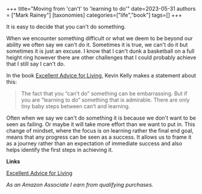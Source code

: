 +++
title="Moving from 'can't' to 'learning to do'"
date=2023-05-31
authors = ["Mark Rainey"]
[taxonomies]
categories=["life","book"]
tags=[]
+++

It is easy to decide that you can't do something.

<!-- more -->

When we encounter something difficult or what we deem to be beyond our ability we often say we can't do it. Sometimes it is true, we can't do it but sometimes it is just an excuse. I know that I can't dunk a basketball on a full height ring however there are other challenges that I could probably achieve that I still say I can't do.

In the book [Excellent Advice for Living](https://amzn.to/3WLHCgj), Kevin Kelly makes a statement about this: 

> The fact that you “can’t do” something can be embarrassing. But if you are “learning to do” something that is admirable. There are only tiny baby steps between can’t and learning.

Often when we say we can't do something it is because we don't want to be seen as failing. Or maybe it will take more effort than we want to put in. This change of mindset, where the focus is on learning rather the final end goal, means that any progress can be seen as a success. It allows us to frame it as a journey rather than an expectation of immediate success and also helps identify the first steps in achieving it.

__Links__

[Excellent Advice for Living](https://amzn.to/3WLHCgj) 

*As an Amazon Associate I earn from qualifying purchases.*

